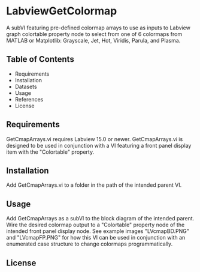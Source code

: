 # LabviewGetColormap

A subVI featuring pre-defined colormap arrays to use as inputs to Labview graph colortable property node to select from one of 6 colormaps from MATLAB or Matplotlib: Grayscale, Jet, Hot, Viridis, Parula, and Plasma.

 ## Table of Contents

- Requirements
- Installation
- Datasets
- Usage
- References
- License

## Requirements

GetCmapArrays.vi requires Labview 15.0 or newer. GetCmapArrays.vi is designed to be used in conjunction with a VI featuring a front panel display item with the "Colortable" property.

## Installation

Add GetCmapArrays.vi to a folder in the path of the intended parent VI.

## Usage

Add GetCmapArrays as a subVI to the block diagram of the intended parent. Wire the desired colormap output to a "Colortable" property node of the intended front panel display node. See example images "LVcmapBD.PNG" and "LVcmapFP.PNG" for how this VI can be used in conjunction with an enumerated case structure to change colormaps programmatically.

## License